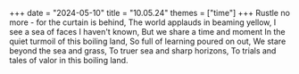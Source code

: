 +++
date = "2024-05-10"
title = "10.05.24"
themes = ["time"]
+++
Rustle no more - for the curtain is behind,
The world applauds in beaming yellow,
I see a sea of faces I haven't known,
But we share a time and moment
In the quiet turmoil of this boiling land,
So full of learning poured on out,
We stare beyond the sea and grass,
To truer sea and sharp horizons,
To trials and tales of valor in this boiling land.
